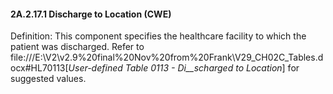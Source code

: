 #### 2A.2.17.1 Discharge to Location (CWE)

Definition: This component specifies the healthcare facility to which the patient was discharged. Refer to file:///E:\V2\v2.9%20final%20Nov%20from%20Frank\V29_CH02C_Tables.docx#HL70113[_User-defined Table 0113 - Di__scharged to Location_] for suggested values.
